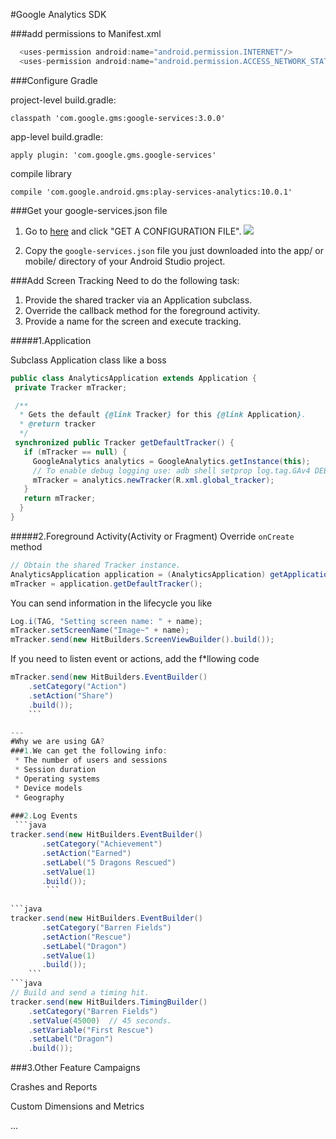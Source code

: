 #Google Analytics SDK



###add permissions to Manifest.xml 

```java 
  <uses-permission android:name="android.permission.INTERNET"/>
  <uses-permission android:name="android.permission.ACCESS_NETWORK_STATE"/>
```


###Configure Gradle

project-level build.gradle:
```
classpath 'com.google.gms:google-services:3.0.0'
```
app-level build.gradle:
```
apply plugin: 'com.google.gms.google-services'
```
compile library
```
compile 'com.google.android.gms:play-services-analytics:10.0.1'
```

###Get your google-services.json file
 1. Go to [here](https://developers.google.com/analytics/devguides/collection/android/v4/) and click "GET A CONFIGURATION FILE".
![](https://lh3.googleusercontent.com/MxawQuM6bRBkacEwxqgesDMUV1Dw94xaWmzyS8Ujq10jdOPCR5GaluipMCA_hj-j_E4KL3_w2SsgmRE-0IzB-qkU6XAsufMbde4x_FqiOE8I-6_DYdx-c7cHcbx-VGs3Typap5MNGejvXlseSvP1SaYg-VpyUlRs2bA5WOBD7V2vboE5zpgEfWa_J1z7eVqr05FDH255-LCKbYqeL0CxLD5MpV6TbSC_o21ll3_JLYLlYhIdCJtLunaXTaH-T9_2u-oXojIjm1QUQvuThH8aP7EX9f9YOEY_17G2Ywrj3tsY0LHBWtdghTmNpbL0srpQCxOU7rm0iICNqewyhS5Y0zUOaLa77x214MK5vqhKC5P4r6gA09ou4M3yKIpDmV6dmlhqmm2xa8gXS4IPhAcP6dts0GCSD1LPFncuGev8LdwUF58X29YRYRnjMwVz55c3QAcVJ04mpDBo6XRIZSTmFtrBb3bvunvUBIStiPY2T4ZmujJc-722a9kJ_d5wQ2Z5noWYavOCbI8HhC2LbirdVdSilQSY54-goyBfJQrp6USu2B65XvLwubO_OXUwq2JVwQ0C6n9HzDRqd6VlEQre8A-NKEe2o_Y7kfembtYcnte9FpWoDYNr3Q=w1117-h393-no)

 2. Copy the `google-services.json` file you just downloaded into the app/ or mobile/ directory of your Android Studio project. 


###Add Screen Tracking
Need to do the following task:

1. Provide the shared tracker via an Application subclass.
2. Override the callback method for the foreground activity.
3. Provide a name for the screen and execute tracking.

 #####1.Application
 
 Subclass Application class like a boss
 
 ```java
 public class AnalyticsApplication extends Application {
  private Tracker mTracker;

  /**
   * Gets the default {@link Tracker} for this {@link Application}.
   * @return tracker
   */
  synchronized public Tracker getDefaultTracker() {
    if (mTracker == null) {
      GoogleAnalytics analytics = GoogleAnalytics.getInstance(this);
      // To enable debug logging use: adb shell setprop log.tag.GAv4 DEBUG
      mTracker = analytics.newTracker(R.xml.global_tracker);
    }
    return mTracker;
   }
 }
```
 #####2.Foreground Activity(Activity or Fragment)
 Override `onCreate` method
 ```java
 // Obtain the shared Tracker instance.
AnalyticsApplication application = (AnalyticsApplication) getApplication();
mTracker = application.getDefaultTracker();
```
You can send information in the lifecycle you like
```java
Log.i(TAG, "Setting screen name: " + name);
mTracker.setScreenName("Image~" + name);
mTracker.send(new HitBuilders.ScreenViewBuilder().build());
```
If you need to listen event or actions, add the f*llowing code
```java
mTracker.send(new HitBuilders.EventBuilder()
    .setCategory("Action")
    .setAction("Share")
    .build());
    ```

---
#Why we are using GA?
###1.We can get the following info:
 * The number of users and sessions
 * Session duration
 * Operating systems
 * Device models
 * Geography
 
###2.Log Events
 ```java
tracker.send(new HitBuilders.EventBuilder()
       .setCategory("Achievement")
       .setAction("Earned")
       .setLabel("5 Dragons Rescued")
       .setValue(1)
       .build());
        ```
        
```java
tracker.send(new HitBuilders.EventBuilder()
       .setCategory("Barren Fields")
       .setAction("Rescue")
       .setLabel("Dragon")
       .setValue(1)
       .build());
    ```
```java
// Build and send a timing hit.
tracker.send(new HitBuilders.TimingBuilder()
    .setCategory("Barren Fields")
    .setValue(45000)  // 45 seconds.
    .setVariable("First Rescue")
    .setLabel("Dragon")
    .build());
```
###3.Other Feature
Campaigns

Crashes and Reports

Custom Dimensions and Metrics

...

        
